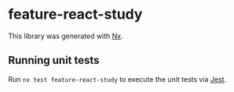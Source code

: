 # feature-react-study

This library was generated with [Nx](https://nx.dev).

## Running unit tests

Run `nx test feature-react-study` to execute the unit tests via [Jest](https://jestjs.io).
